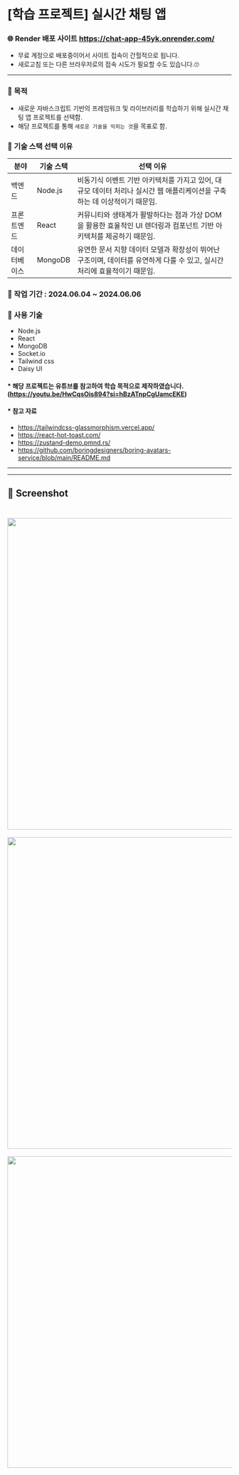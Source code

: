 # [학습 프로젝트] 실시간 채팅 앱

### 🌐 Render 배포 사이트 https://chat-app-45yk.onrender.com/
- 무료 계정으로 배포중이어서 사이트 접속이 간헐적으로 됩니다.
- 새로고침 또는 다른 브라우저로의 접속 시도가 필요할 수도 있습니다.🙄
---
### 🐣 목적
- 새로운 자바스크립트 기반의 프레임워크 및 라이브러리를 학습하기 위해 실시간 채팅 앱 프로젝트를 선택함.
- 해당 프로젝트를 통해 `새로운 기술을 익히는 것`을 목표로 함.

### 🐣 기술 스택 선택 이유  
| 분야       | 기술 스택 | 선택 이유                                                                                   |
|------------|----------|------------------------------------------------------------------------------|
| 백엔드     | Node.js |비동기식 이벤트 기반 아키텍처를 가지고 있어, 대규모 데이터 처리나 실시간 웹 애플리케이션을 구축하는 데 이상적이기 때문임. |
| 프론트엔드 | React | 커뮤니티와 생태계가 활발하다는 점과 가상 DOM을 활용한 효율적인 UI 렌더링과 컴포넌트 기반 아키텍처를 제공하기 때문임.                                                       |
| 데이터베이스 | MongoDB | 유연한 문서 지향 데이터 모델과 확장성이 뛰어난 구조이며, 데이터를 유연하게 다룰 수 있고, 실시간 처리에 효율적이기 때문임.                                   |

### 🐣 작업 기간 : 2024.06.04 ~ 2024.06.06

### 🐣 사용 기술
- Node.js
- React
- MongoDB
- Socket.io
- Tailwind css
- Daisy UI

#### * 해당 프로젝트는 유튜브를 참고하여 **학습 목적으로** 제작하였습니다. (https://youtu.be/HwCqsOis894?si=hBzATnpCgUamcEKE)

#### * 참고 자료
- https://tailwindcss-glassmorphism.vercel.app/
- https://react-hot-toast.com/
- https://zustand-demo.pmnd.rs/
- https://github.com/boringdesigners/boring-avatars-service/blob/main/README.md
---
---
## 👀 Screenshot <br><br>

<img src="https://github.com/chorok5/CHAT-APP/assets/157563710/fc9d8e8f-3446-47e4-8557-e13ca6262c74" width="700"/><br><br>
<img src="https://github.com/chorok5/CHAT-APP/assets/157563710/6dd4e010-6a6b-4785-86ba-cca3ca252ec5" width="700"/><br><br>
<img src="https://github.com/chorok5/CHAT-APP/assets/157563710/2a54f4d7-6d1b-4ef7-8a8c-9a1515a15119" width="700"/><br>


